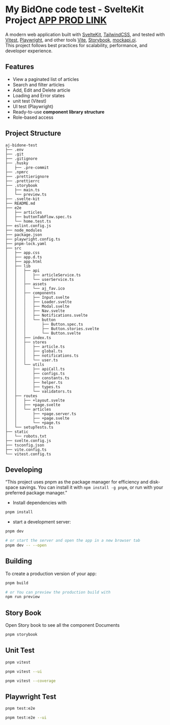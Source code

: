 # My BidOne code test - SvelteKit Project [APP PROD LINK](https://aj-articles.netlify.app/)

A modern web application built with [SvelteKit](https://kit.svelte.dev/), [TailwindCSS](https://tailwindcss.com/), and tested with [Vitest](https://vitest.dev/), [Playwright](https://playwright.dev/), and other tools [Vite](https://vite.dev/), [Storybook](https://storybook.js.org/), [mockapi.oi](https://mockapi.io/).  
This project follows best practices for scalability, performance, and developer experience.

## Features

- View a paginated list of articles
- Search and filter articles
- Add, Edit and Delete article
- Loading and Error states
- unit test (Vitest)
- UI test (Playwright)
- Ready-to-use **component library structure**
- Role-based access

## Project Structure

```
aj-bidone-test
├── .env
├── .git
├── .gitignore
├── .husky
│   ├── .pre-commit
├── .npmrc
├── .prettierignore
├── .prettierrc
├── .storybook
│   ├── main.ts
│   └── preview.ts
├── .svelte-kit
├── README.md
├── e2e
│   ├── articles
│   ├── buttonTabFlow.spec.ts
│   └── home.test.ts
├── eslint.config.js
├── node_modules
├── package.json
├── playwright.config.ts
├── pnpm-lock.yaml
├── src
│   ├── app.css
│   ├── app.d.ts
│   ├── app.html
│   ├── lib
│   │   ├── api
│   │   │   ├── articleService.ts
│   │   │   └── userService.ts
│   │   ├── assets
│   │   │   └── aj_fav.ico
│   │   ├── components
│   │   │   ├── Input.svelte
│   │   │   ├── Loader.svelte
│   │   │   ├── Modal.svelte
│   │   │   ├── Nav.svelte
│   │   │   ├── Notifications.svelte
│   │   │   └── button
│   │   │       ├── Button.spec.ts
│   │   │       ├── Button.stories.svelte
│   │   │       └── Button.svelte
│   │   ├── index.ts
│   │   ├── stores
│   │   │   ├── article.ts
│   │   │   ├── global.ts
│   │   │   ├── notifications.ts
│   │   │   └── user.ts
│   │   └── utils
│   │       ├── apiCall.ts
│   │       ├── configs.ts
│   │       ├── constants.ts
│   │       ├── helper.ts
│   │       ├── types.ts
│   │       └── validators.ts
│   ├── routes
│   │   ├── +layout.svelte
│   │   ├── +page.svelte
│   │   └── articles
│   │       ├── +page.server.ts
│   │       ├── +page.svelte
│   │       └── +page.ts
│   └── setupTests.ts
├── static
│   └── robots.txt
├── svelte.config.js
├── tsconfig.json
├── vite.config.ts
└── vitest.config.ts
```

## Developing

“This project uses pnpm as the package manager for efficiency and disk-space savings.
You can install it with `npm install -g pnpm`, or run with your preferred package manager.”

- Install dependencies with 

```sh
pnpm install
```
- start a development server:

```sh
pnpm dev

# or start the server and open the app in a new browser tab
pnpm dev -- --open
```

## Building

To create a production version of your app:

```sh
pnpm build

# or You can preview the production build with 
npm run preview
```

## Story Book

Open Story book to see all the component Documents

```sh
pnpm storybook
```

## Unit Test

```sh
pnpm vitest

pnpm vitest --ui

pnpm vitest --coverage 
```

## Playwright Test

```sh
pnpm test:e2e

pnpm test:e2e --ui
```